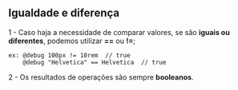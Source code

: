## Igualdade e diferença ##

1 - Caso haja a necessidade de comparar valores, se são <b>iguais ou diferentes</b>, podemos utilizar <b>==</b> ou <b>!=</b>;<br>

    ex: @debug 100px != 10rem  // true
        @debug "Helvetica" == Helvetica  // true

2 - Os resultados de operações são sempre <b>booleanos</b>. 